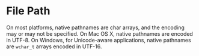 # File Path

On most platforms, native pathnames are char arrays, and the encoding may or may not be specified. On Mac OS X, native pathnames are encoded in UTF-8.
On Windows, for Unicode-aware applications, native pathnames are `wchar_t` arrays encoded in UTF-16.
